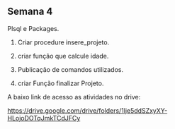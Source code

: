 ## Semana 4 

Plsql e Packages.

1. Criar procedure insere_projeto.

2. criar função que calcule idade. 

3. Publicação de comandos utilizados. 

4. criar Função finalizar Projeto. 

A baixo link de acesso as atividades no drive:

https://drive.google.com/drive/folders/1lje5ddSZxyXY-HLojoDOTqJmkTCdJFCy
